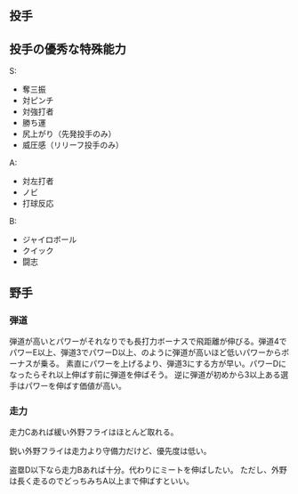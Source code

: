 ## 投手

## 投手の優秀な特殊能力

S:

- 奪三振
- 対ピンチ
- 対強打者
- 勝ち運
- 尻上がり（先発投手のみ）
- 威圧感（リリーフ投手のみ）

A:

- 対左打者
- ノビ
- 打球反応

B:

- ジャイロボール
- クイック
- 闘志

## 野手

### 弾道

弾道が高いとパワーがそれなりでも長打力ボーナスで飛距離が伸びる。弾道4でパワーE以上、弾道3でパワーD以上、のように弾道が高いほど低いパワーからボーナスが乗る。
素直にパワーを上げるより、弾道3にする方が早い。パワーDになったらそれ以上伸ばす前に弾道を伸ばそう。
逆に弾道が初めから3以上ある選手はパワーを伸ばす価値が高い。

### 走力

走力Cあれば緩い外野フライはほとんど取れる。

鋭い外野フライは走力より守備力だけど、優先度は低い。

盗塁D以下なら走力Bあれば十分。代わりにミートを伸ばしたい。
ただし、外野は長く走るのでどっちみちA以上まで伸ばすといい。
